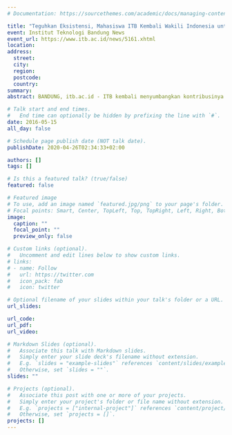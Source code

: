 ```yaml
---
# Documentation: https://sourcethemes.com/academic/docs/managing-content/

title: "Teguhkan Eksistensi, Mahasiswa ITB Kembali Wakili Indonesia untuk CERN"
event: Institut Teknologi Bandung News
event_url: https://www.itb.ac.id/news/5161.xhtml
location:
address:
  street:
  city:
  region:
  postcode:
  country:
summary:
abstract: BANDUNG, itb.ac.id - ITB kembali menyumbangkan kontribusinya bagi dunia akademisi dan riset nuklir internasional. Kali ini, Muhammad Fadhil Ginting (Teknik Elektro 2013) dan I Made Gita Narendra Kumara (Teknik Elektro 2013) yang akan menjalani magang di Conseil Européene pour la Recherche Nucléaire (CERN) atau Organisasi Eropa untuk Riset Nuklir dalam rangkaian acara CERN Summer Student Program (CSSP).

# Talk start and end times.
#   End time can optionally be hidden by prefixing the line with `#`.
date: 2016-05-15
all_day: false

# Schedule page publish date (NOT talk date).
publishDate: 2020-04-26T02:34:33+02:00

authors: []
tags: []

# Is this a featured talk? (true/false)
featured: false

# Featured image
# To use, add an image named `featured.jpg/png` to your page's folder.
# Focal points: Smart, Center, TopLeft, Top, TopRight, Left, Right, BottomLeft, Bottom, BottomRight.
image:
  caption: ""
  focal_point: ""
  preview_only: false

# Custom links (optional).
#   Uncomment and edit lines below to show custom links.
# links:
# - name: Follow
#   url: https://twitter.com
#   icon_pack: fab
#   icon: twitter

# Optional filename of your slides within your talk's folder or a URL.
url_slides:

url_code:
url_pdf: 
url_video:

# Markdown Slides (optional).
#   Associate this talk with Markdown slides.
#   Simply enter your slide deck's filename without extension.
#   E.g. `slides = "example-slides"` references `content/slides/example-slides.md`.
#   Otherwise, set `slides = ""`.
slides: ""

# Projects (optional).
#   Associate this post with one or more of your projects.
#   Simply enter your project's folder or file name without extension.
#   E.g. `projects = ["internal-project"]` references `content/project/deep-learning/index.md`.
#   Otherwise, set `projects = []`.
projects: []
---
```

